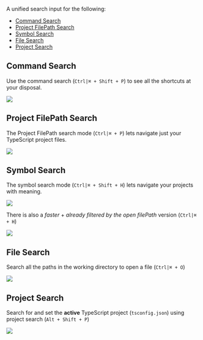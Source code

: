 
A unified search input for the following:

* [Command Search](#command-search)
* [Project FilePath Search](#project-filepath-search)
* [Symbol Search](#symbol-search)
* [File Search](#file-search)
* [Project Search](#project-search)

## Command Search

Use the command search (`Ctrl|⌘ + Shift + P`) to see all the shortcuts at your disposal.

![](https://raw.githubusercontent.com/alm-tools/alm-tools.github.io/master/screens/commandSearch.gif)

## Project FilePath Search

The Project FilePath search mode (`Ctrl|⌘ + P`) lets navigate just your TypeScript project files.

![](https://raw.githubusercontent.com/alm-tools/alm-tools.github.io/master/screens/filesPathsInProject.png)

## Symbol Search

The symbol search mode (`Ctrl|⌘ + Shift + H`) lets navigate your projects with meaning.

![](https://raw.githubusercontent.com/alm-tools/alm-tools.github.io/master/screens/symbolSearchProject.gif)

There is also a *faster* + *already filtered by the open filePath* version (`Ctrl|⌘ + H`)

![](https://raw.githubusercontent.com/alm-tools/alm-tools.github.io/master/screens/symbolSearch.gif)

## File Search
Search all the paths in the working directory to open a file (`Ctrl|⌘ + O`)

![](https://raw.githubusercontent.com/alm-tools/alm-tools.github.io/master/screens/omnisearch.gif)

## Project Search

Search for and set the **active** TypeScript project (`tsconfig.json`) using project search (`Alt + Shift + P`)

![](https://raw.githubusercontent.com/alm-tools/alm-tools.github.io/master/screens/projectSearch.gif)
